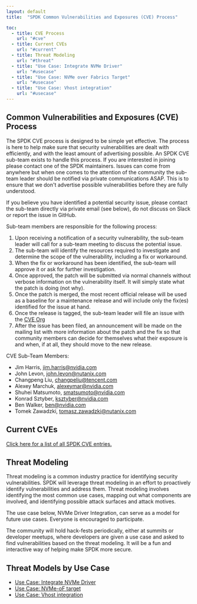 ```yaml
---
layout: default
title:  "SPDK Common Vulnerabilities and Exposures (CVE) Process"

toc:
  - title: CVE Process
    url: "#cve"
  - title: Current CVEs
    url: "#current"
  - title: Threat Modeling
    url: "#threat"
  - title: "Use Case: Integrate NVMe Driver"
    url: "#usecase"
  - title: "Use Case: NVMe over Fabrics Target"
    url: "#usecase"
  - title: "Use Case: Vhost integration"
    url: "#usecase"
---
```


<a id="cve"></a>
## Common Vulnerabilities and Exposures (CVE) Process

The SPDK CVE process is designed to be simple yet effective. The process is here to help make sure that security
vulnerabilities are dealt with efficiently, and with the least amount of advertising possible. An SPDK CVE sub-team
exists to handle this process. If you are interested in joining please contact one of the SPDK maintainers.
Issues can come from anywhere but when one comes to the attention of the community the sub-team leader should
be notified via private communications ASAP. This is to ensure that we don't advertise possible vulnerabilities
before they are fully understood.

If you believe you have identified a potential security issue, please contact the sub-team directly via private
email (see below), do not discuss on Slack or report the issue in GitHub.

Sub-team members are responsible for the following process:

1. Upon receiving a notification of a security vulnerability, the sub-team leader will call for a sub-team meeting
to discuss the potential issue.
2. The sub-team will identify the resources required to investigate and determine the scope of the vulnerability, including a fix or workaround.
3. When the fix or workaround has been identified, the sub-team will approve it or ask for further investigation.
4. Once approved, the patch will be submitted via normal channels without verbose information on the vulnerability
itself. It will simply state what the patch is doing (not why).
5. Once the patch is merged, the most recent official release will be used as a baseline for a maintenance release and will
include only the fix(es) identified for the issue at hand.
6. Once the release is tagged, the sub-team leader will file an issue with the [CVE Org](https://cve.mitre.org)
7. After the issue has been filed, an announcement will be made on the mailing list with more information about
the patch and the fix so that community members can decide for themselves what their exposure is and when, if at
all, they should move to the new release.

CVE Sub-Team Members:

* Jim Harris, jim.harris@nvidia.com
* John Levon, john.levon@nutanix.com
* Changpeng Liu, changpeliu@tencent.com
* Alexey Marchuk, alexeymar@nvidia.com
* Shuhei Matsumoto, smatsumoto@nvidia.com
* Konrad Sztyber, ksztyber@nvidia.com
* Ben Walker, ben@nvidia.com
* Tomek Zawadzki, tomasz.zawadzki@nutanix.com

<a id="current"></a>
## Current CVEs

[Click here for a list of all SPDK CVE entries.](https://cve.mitre.org/cgi-bin/cvekey.cgi?keyword=spdk)

<a id="threat"></a>
## Threat Modeling

Threat modeling is a common industry practice for identifying security vulnerabilities. SPDK will leverage threat
modeling in an effort to proactively identify vulnerabilities and address them. Threat modeling involves identifying
the most common use cases, mapping out what components are involved, and identifying possible attack surfaces
and attack motives.

The use case below, NVMe Driver Integration, can serve as a model for future use cases. Everyone is encouraged
to participate.

The community will hold hack-fests periodically, either at summits or developer meetups, where developers are given
a use case and asked to find vulnerabilities based on the threat modeling. It will be a fun and interactive way of
helping make SPDK more secure.

<a id="usecase"></a>
## Threat Models by Use Case

* [Use Case: Integrate NVMe Driver](https://ci.spdk.io/download/threat_models/NVMe-Threat-Model.pdf)
* [Use Case: NVMe-oF target](https://ci.spdk.io/download/threat_models/NVMe-oF-Target-Threat-Model.pdf)
* [Use Case: Vhost integration](https://ci.spdk.io/download/threat_models/VHOST-threat-model.pdf)

